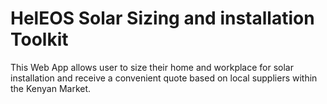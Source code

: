 # HelEOS Solar Sizing and installation Toolkit
This Web App allows user to size their home and workplace for solar installation and receive a convenient quote based on local suppliers within the Kenyan Market.
